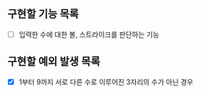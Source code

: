 ## 구현할 기능 목록

- [ ] 입력한 수에 대한 볼, 스트라이크를 판단하는 기능

## 구현할 예외 발생 목록

- [x] 1부터 9까지 서로 다른 수로 이루어진 3자리의 수가 아닌 경우
